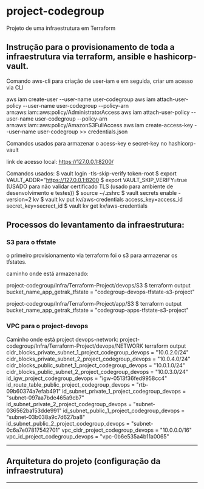 # project-codegroup
Projeto de uma infraestrutura em Terraform

## Instrução para o provisionamento de toda a infraestrutura via terraform, ansible e hashicorp-vault. 

Comando aws-cli para criação de user-iam e em seguida, criar um acesso via CLI 

 aws iam create-user --user-name user-codegroup
 aws iam attach-user-policy --user-name user-codegroup --policy-arn arn:aws:iam::aws:policy/AdministratorAccess
 aws iam attach-user-policy --user-name user-codegroup --policy-arn arn:aws:iam::aws:policy/AmazonS3FullAccess
 aws iam create-access-key --user-name user-codegroup >> credentials.json

 Comandos usados para armazenar o acess-key e secret-key no hashicorp-vault

 link de acesso local:
 https://127.0.0.1:8200/

 Comandos usados:
 $ vault login -tls-skip-verify token-root
 $ export VAULT_ADDR="https://127.0.0.1:8200
 $ export VAULT_SKIP_VERIFY=true  (USADO para não validar certificado TLS (usado para ambiente de desenvolvimento e testes))
 $ source ~/.zshrc
 $ vault secrets enable -version=2 kv
 $ vault kv put kv/aws-credentials access_key=access_id secret_key=secrect_id
 $ vault kv get kv/aws-credentials


## Processos do levantamento da infraestrutura:

### S3 para o tfstate
o primeiro provisionamento via terraform foi o s3 para armazenar os tfstates. 

caminho onde está armazenado:

project-codegroup/Infra/Terraform-Project/devops/S3
$ terraform output              
bucket_name_app_getrak_tfstate = "codegroup-devops-tfstate-s3-project"

project-codegroup/Infra/Terraform-Project/app/S3
$ terraform output              
bucket_name_app_getrak_tfstate = "codegroup-apps-tfstate-s3-project"


### VPC para o project-devops 

Caminho onde está project devops-network:
project-codegroup/Infra/Terraform-Project/devops/NETWORK
terraform output              
cidr_blocks_private_subnet_1_project_codegroup_devops = "10.0.2.0/24"
cidr_blocks_private_subnet_2_project_codegroup_devops = "10.0.4.0/24"
cidr_blocks_public_subnet_1_project_codegroup_devops = "10.0.1.0/24"
cidr_blocks_public_subnet_2_project_codegroup_devops = "10.0.3.0/24"
id_igw_project_codegroup_devops = "igw-0513f36fed9958cc4"
id_route_table_public_project_codegroup_devops = "rtb-09b60374a7efab491"
id_subnet_private_1_project_codegroup_devops = "subnet-097aa7bde465a9cb7"
id_subnet_private_2_project_codegroup_devops = "subnet-036562ba153dde991"
id_subnet_public_1_project_codegroup_devops = "subnet-03b038a9c7d627ba8"
id_subnet_public_2_project_codegroup_devops = "subnet-0c6a7e07817542701"
vpc_cidr_project_codegroup_devops = "10.0.0.0/16"
vpc_id_project_codegroup_devops = "vpc-0b6e535a4b11a0065"



----------------------------------------------------------------------------------------

## Arquitetura do projeto (configuração da infraestrutura)





----------------------------------------------------------------------------------------




